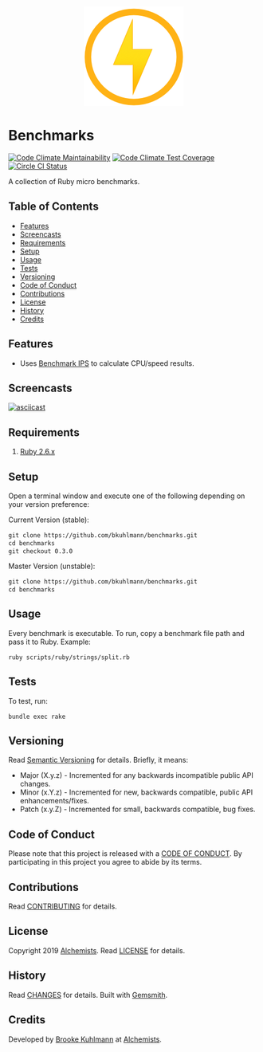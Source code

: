 <p align="center">
  <img src="benchmarks.png" alt="Benchmarks Icon"/>
</p>

# Benchmarks

[![Code Climate Maintainability](https://api.codeclimate.com/v1/badges/03890a29f08c29966b1b/maintainability)](https://codeclimate.com/github/bkuhlmann/benchmarks/maintainability)
[![Code Climate Test Coverage](https://api.codeclimate.com/v1/badges/03890a29f08c29966b1b/test_coverage)](https://codeclimate.com/github/bkuhlmann/benchmarks/test_coverage)
[![Circle CI Status](https://circleci.com/gh/bkuhlmann/benchmarks.svg?style=svg)](https://circleci.com/gh/bkuhlmann/benchmarks)

A collection of Ruby micro benchmarks.

<!-- Tocer[start]: Auto-generated, don't remove. -->

## Table of Contents

  - [Features](#features)
  - [Screencasts](#screencasts)
  - [Requirements](#requirements)
  - [Setup](#setup)
  - [Usage](#usage)
  - [Tests](#tests)
  - [Versioning](#versioning)
  - [Code of Conduct](#code-of-conduct)
  - [Contributions](#contributions)
  - [License](#license)
  - [History](#history)
  - [Credits](#credits)

<!-- Tocer[finish]: Auto-generated, don't remove. -->

## Features

- Uses [Benchmark IPS](https://github.com/evanphx/benchmark-ips) to calculate CPU/speed results.

## Screencasts

[![asciicast](https://asciinema.org/a/224800.png)](https://asciinema.org/a/224800)

## Requirements

1. [Ruby 2.6.x](https://www.ruby-lang.org)

## Setup

Open a terminal window and execute one of the following depending on your version preference:

Current Version (stable):

    git clone https://github.com/bkuhlmann/benchmarks.git
    cd benchmarks
    git checkout 0.3.0

Master Version (unstable):

    git clone https://github.com/bkuhlmann/benchmarks.git
    cd benchmarks

## Usage

Every benchmark is executable. To run, copy a benchmark file path and pass it to Ruby. Example:

    ruby scripts/ruby/strings/split.rb

## Tests

To test, run:

    bundle exec rake

## Versioning

Read [Semantic Versioning](https://semver.org) for details. Briefly, it means:

- Major (X.y.z) - Incremented for any backwards incompatible public API changes.
- Minor (x.Y.z) - Incremented for new, backwards compatible, public API enhancements/fixes.
- Patch (x.y.Z) - Incremented for small, backwards compatible, bug fixes.

## Code of Conduct

Please note that this project is released with a [CODE OF CONDUCT](CODE_OF_CONDUCT.md). By
participating in this project you agree to abide by its terms.

## Contributions

Read [CONTRIBUTING](CONTRIBUTING.md) for details.

## License

Copyright 2019 [Alchemists](https://www.alchemists.io).
Read [LICENSE](LICENSE.md) for details.

## History

Read [CHANGES](CHANGES.md) for details.
Built with [Gemsmith](https://github.com/bkuhlmann/gemsmith).

## Credits

Developed by [Brooke Kuhlmann](https://www.alchemists.io) at
[Alchemists](https://www.alchemists.io).
